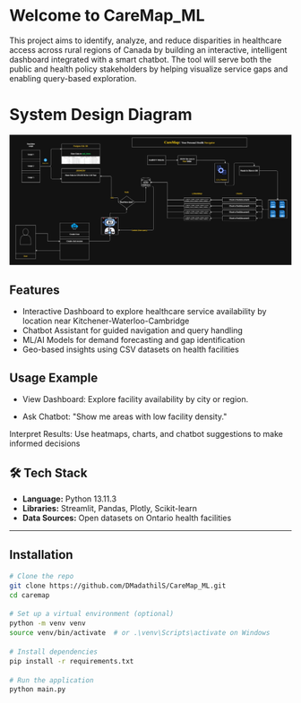 # Welcome to CareMap_ML

This project aims to identify, analyze, and reduce disparities in healthcare access across rural regions of Canada by building an interactive, intelligent dashboard integrated with a smart chatbot. The tool will serve both the public and health policy stakeholders by helping visualize service gaps and enabling query-based exploration.

# System Design Diagram

![alt text](Documents\images\CareMap.jpg)

## Features

- Interactive Dashboard to explore healthcare service availability by location near Kitchener-Waterloo-Cambridge
- Chatbot Assistant for guided navigation and query handling
- ML/AI Models for demand forecasting and gap identification
- Geo-based insights using CSV datasets on health facilities

## Usage Example

- View Dashboard: Explore facility availability by city or region.

- Ask Chatbot: "Show me areas with low facility density."

Interpret Results: Use heatmaps, charts, and chatbot suggestions to make informed decisions

## 🛠️ Tech Stack

- **Language:** Python 13.11.3
- **Libraries:** Streamlit, Pandas, Plotly, Scikit-learn
- **Data Sources:** Open datasets on Ontario health facilities

---

## Installation

```bash
# Clone the repo
git clone https://github.com/DMadathilS/CareMap_ML.git
cd caremap

# Set up a virtual environment (optional)
python -m venv venv
source venv/bin/activate  # or .\venv\Scripts\activate on Windows

# Install dependencies
pip install -r requirements.txt

# Run the application
python main.py

```
